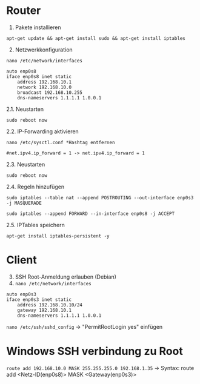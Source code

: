 # Router
1. Pakete installieren

```apt-get update && apt-get install sudo && apt-get install iptables```

2. Netzwerkkonfiguration

```nano /etc/network/interfaces```
```
auto enp0s8
iface enp0s8 inet static
    address 192.168.10.1
    network 192.168.10.0
    broadcast 192.168.10.255
    dns-nameservers 1.1.1.1 1.0.0.1
```
2.1. Neustarten

```sudo reboot now```

2.2. IP-Forwarding aktivieren

```nano /etc/sysctl.conf *Hashtag entfernen```

``` 
#net.ipv4.ip_forward = 1 -> net.ipv4.ip_forward = 1
```
2.3. Neustarten

```sudo reboot now```

2.4. Regeln hinzufügen

```sudo iptables --table nat --append POSTROUTING --out-interface enp0s3 -j MASQUERADE```

```sudo iptables --append FORWARD --in-interface enp0s8 -j ACCEPT```

2.5. IPTables speichern

```apt-get install iptables-persistent -y```


# Client
3. SSH Root-Anmeldung erlauben (Debian)
4. ```nano /etc/network/interfaces```
```
auto enp0s3
iface enp0s3 inet static
    address 192.168.10.10/24
    gateway 192.168.10.1
    dns-nameservers 1.1.1.1 1.0.0.1
```

```nano /etc/ssh/sshd_config``` 
-> "PermitRootLogin yes" einfügen

# Windows SSH verbindung zu Root
```route add 192.168.10.0 MASK 255.255.255.0 192.168.1.35``` -> Syntax: route add <Netz-ID(enp0s8)> MASK <Netzmaske> <Gateway(enp0s3)>

